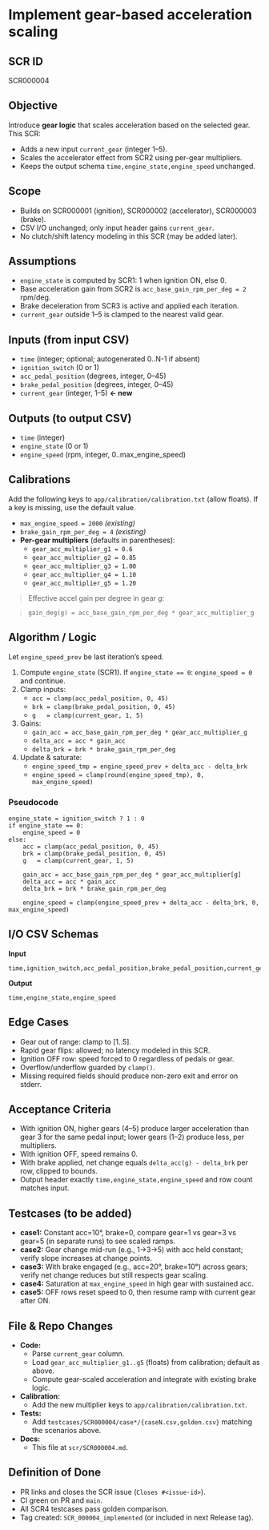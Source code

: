 # Implement gear-based acceleration scaling

## SCR ID
SCR000004

## Objective
Introduce **gear logic** that scales acceleration based on the selected gear. This SCR:
- Adds a new input `current_gear` (integer 1–5).
- Scales the accelerator effect from SCR2 using per-gear multipliers.
- Keeps the output schema `time,engine_state,engine_speed` unchanged.

## Scope
- Builds on SCR000001 (ignition), SCR000002 (accelerator), SCR000003 (brake).
- CSV I/O unchanged; only input header gains `current_gear`.
- No clutch/shift latency modeling in this SCR (may be added later).

## Assumptions
- `engine_state` is computed by SCR1: 1 when ignition ON, else 0.
- Base acceleration gain from SCR2 is `acc_base_gain_rpm_per_deg = 2` rpm/deg.
- Brake deceleration from SCR3 is active and applied each iteration.
- `current_gear` outside 1–5 is clamped to the nearest valid gear.

## Inputs (from input CSV)
- `time` (integer; optional; autogenerated 0..N-1 if absent)
- `ignition_switch` (0 or 1)
- `acc_pedal_position` (degrees, integer, 0–45)
- `brake_pedal_position` (degrees, integer, 0–45)
- `current_gear` (integer, 1–5)  **← new**

## Outputs (to output CSV)
- `time` (integer)
- `engine_state` (0 or 1)
- `engine_speed` (rpm, integer, 0..max_engine_speed)

## Calibrations
Add the following keys to `app/calibration/calibration.txt` (allow floats). If a key is missing, use the default value.
- `max_engine_speed = 2000` *(existing)*
- `brake_gain_rpm_per_deg = 4` *(existing)*
- **Per-gear multipliers** (defaults in parentheses):
  - `gear_acc_multiplier_g1 = 0.6`
  - `gear_acc_multiplier_g2 = 0.85`
  - `gear_acc_multiplier_g3 = 1.00`
  - `gear_acc_multiplier_g4 = 1.10`
  - `gear_acc_multiplier_g5 = 1.20`

> Effective accel gain per degree in gear *g*:  

> `gain_deg(g) = acc_base_gain_rpm_per_deg * gear_acc_multiplier_g`

## Algorithm / Logic
Let `engine_speed_prev` be last iteration’s speed.

1. Compute `engine_state` (SCR1). If `engine_state == 0`: `engine_speed = 0` and continue.
2. Clamp inputs:
   - `acc = clamp(acc_pedal_position, 0, 45)`
   - `brk = clamp(brake_pedal_position, 0, 45)`
   - `g   = clamp(current_gear, 1, 5)`
3. Gains:
   - `gain_acc = acc_base_gain_rpm_per_deg * gear_acc_multiplier_g`
   - `delta_acc = acc * gain_acc`
   - `delta_brk = brk * brake_gain_rpm_per_deg`
4. Update & saturate:
   - `engine_speed_tmp = engine_speed_prev + delta_acc - delta_brk`
   - `engine_speed = clamp(round(engine_speed_tmp), 0, max_engine_speed)`

### Pseudocode
```
engine_state = ignition_switch ? 1 : 0
if engine_state == 0:
    engine_speed = 0
else:
    acc = clamp(acc_pedal_position, 0, 45)
    brk = clamp(brake_pedal_position, 0, 45)
    g   = clamp(current_gear, 1, 5)

    gain_acc = acc_base_gain_rpm_per_deg * gear_acc_multiplier[g]
    delta_acc = acc * gain_acc
    delta_brk = brk * brake_gain_rpm_per_deg

    engine_speed = clamp(engine_speed_prev + delta_acc - delta_brk, 0, max_engine_speed)
```

## I/O CSV Schemas
**Input**
```
time,ignition_switch,acc_pedal_position,brake_pedal_position,current_gear
```
**Output**
```
time,engine_state,engine_speed
```

## Edge Cases
- Gear out of range: clamp to [1..5].
- Rapid gear flips: allowed; no latency modeled in this SCR.
- Ignition OFF row: speed forced to 0 regardless of pedals or gear.
- Overflow/underflow guarded by `clamp()`.
- Missing required fields should produce non-zero exit and error on stderr.

## Acceptance Criteria
- With ignition ON, higher gears (4–5) produce larger acceleration than gear 3 for the same pedal input; lower gears (1–2) produce less, per multipliers.
- With ignition OFF, speed remains 0.
- With brake applied, net change equals `delta_acc(g) - delta_brk` per row, clipped to bounds.
- Output header exactly `time,engine_state,engine_speed` and row count matches input.

## Testcases (to be added)
- **case1:** Constant acc=10°, brake=0, compare gear=1 vs gear=3 vs gear=5 (in separate runs) to see scaled ramps.
- **case2:** Gear change mid-run (e.g., 1→3→5) with acc held constant; verify slope increases at change points.
- **case3:** With brake engaged (e.g., acc=20°, brake=10°) across gears; verify net change reduces but still respects gear scaling.
- **case4:** Saturation at `max_engine_speed` in high gear with sustained acc.
- **case5:** OFF rows reset speed to 0, then resume ramp with current gear after ON.

## File & Repo Changes
- **Code:**
  - Parse `current_gear` column.
  - Load `gear_acc_multiplier_g1..g5` (floats) from calibration; default as above.
  - Compute gear-scaled acceleration and integrate with existing brake logic.
- **Calibration:**
  - Add the new multiplier keys to `app/calibration/calibration.txt`.
- **Tests:**
  - Add `testcases/SCR000004/case*/{caseN.csv,golden.csv}` matching the scenarios above.
- **Docs:**
  - This file at `scr/SCR000004.md`.

## Definition of Done
- PR links and closes the SCR issue (`Closes #<issue-id>`).
- CI green on PR and `main`.
- All SCR4 testcases pass golden comparison.
- Tag created: `SCR_000004_implemented` (or included in next Release tag).
